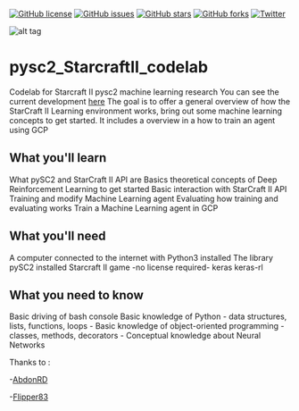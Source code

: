 



[![GitHub license](https://img.shields.io/github/license/SoyGema/pysc2_StarcraftII_codelab.svg)](https://github.com/SoyGema/pysc2_StarcraftII_codelab/blob/master/LICENSE)
[![GitHub issues](https://img.shields.io/github/issues/SoyGema/pysc2_StarcraftII_codelab.svg)](https://github.com/SoyGema/pysc2_StarcraftII_codelab/issues)
[![GitHub stars](https://img.shields.io/github/stars/SoyGema/pysc2_StarcraftII_codelab.svg)](https://github.com/SoyGema/pysc2_StarcraftII_codelab/stargazers)
[![GitHub forks](https://img.shields.io/github/forks/SoyGema/pysc2_StarcraftII_codelab.svg)](https://github.com/SoyGema/pysc2_StarcraftII_codelab/network)
[![Twitter](	https://img.shields.io/twitter/url/https/github.com/SoyGema/pysc2_StarcraftII_codelab.svg?style=social)](https://twitter.com/intent/tweet?text=Wow:&url=https%3A%2F%2Fgithub.com%2FSoyGema%2Fpysc2_StarcraftII_codelab)


![alt tag](https://github.com/SoyGema/pysc2_StarcraftII_codelab/blob/master/pysc2_images/pysc2_3_header.jpg)


# pysc2_StarcraftII_codelab

Codelab for Starcraft II pysc2 machine learning research 
You can see the current development [here](https://soygema.github.io/starcraftII_machine_learning/#0)
The goal is to offer a general overview of how the StarCraft II Learning environment works, bring out some machine learning concepts to get started.
It includes a overview in a how to train an agent using GCP 

## What you'll learn
What pySC2 and StarCraft II API are
Basics theoretical concepts of Deep Reinforcement Learning to get started
Basic interaction with StarCraft II API
Training and modify Machine Learning agent
Evaluating how training and evaluating works
Train a Machine Learning agent in GCP

## What you'll need
A computer connected to the internet with Python3 installed
The library pySC2 installed
Starcraft II game -no license required-
keras
keras-rl

## What you need to know
Basic driving of bash console
Basic knowledge of Python - data structures, lists, functions, loops -
Basic knowledge of object-oriented programming -classes, methods, decorators -
Conceptual knowledge about Neural Networks

Thanks to :

-[AbdonRD](https://github.com/abdonrd)

-[Flipper83](https://github.com/flipper83)
